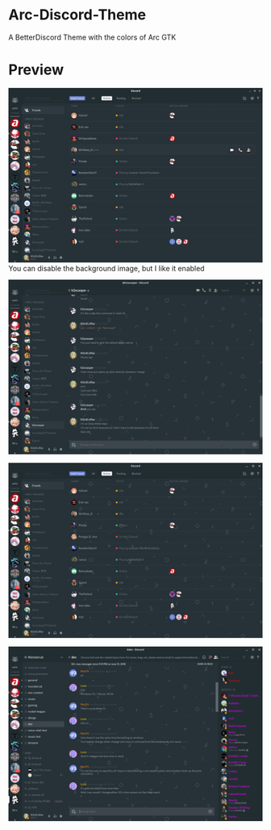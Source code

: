 # Arc-Discord-Theme
A BetterDiscord Theme with the colors of Arc GTK

# Preview

![alt text](img/nobg.png "Without background")
You can disable the background image, but I like it enabled

![alt text](img/chat.png "Chat")

![alt text](img/friends.png "Friend list")

![alt text](img/serverchat.png "Server Chat")